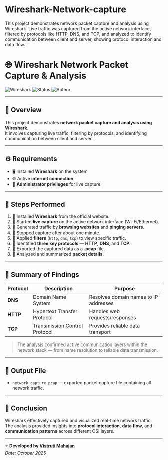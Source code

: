 # Wireshark-Network-capture
This project demonstrates network packet capture and analysis using Wireshark. Live traffic was captured from the active network interface, filtered by protocols like HTTP, DNS, and TCP, and analyzed to identify communication between client and server, showing protocol interaction and data flow.

# 🌐 Wireshark Network Packet Capture & Analysis  

![Wireshark](https://img.shields.io/badge/Tool-Wireshark-blue?style=flat-square&logo=wireshark)
![Status](https://img.shields.io/badge/Status-Completed-success?style=flat-square)
![Author](https://img.shields.io/badge/Author-Vistruti%20Mahajan-purple?style=flat-square)

---

## 🧩 Overview  
This project demonstrates **network packet capture and analysis using Wireshark**.  
It involves capturing live traffic, filtering by protocols, and identifying communication between client and server.

---

## ⚙️ Requirements  
- 🖥️ Installed **Wireshark** on the system  
- 🌐 Active **internet connection**  
- 🔑 **Administrator privileges** for live capture  

---

## 🚀 Steps Performed  
1. 🔹 Installed **Wireshark** from the official website.  
2. 🔹 Started **live capture** on the active network interface (Wi-Fi/Ethernet).  
3. 🔹 Generated traffic by **browsing websites** and **pinging servers**.  
4. 🔹 Stopped capture after about one minute.  
5. 🔹 Applied **filters** (`http`, `dns`, `tcp`) to view specific traffic.  
6. 🔹 Identified **three key protocols** — **HTTP**, **DNS**, and **TCP**.  
7. 🔹 Exported the captured data as a **.pcap** file.  
8. 🔹 Analyzed and summarized **packet details**.  

---

## 🧠 Summary of Findings  
| Protocol | Description | Purpose |
|-----------|--------------|----------|
| **DNS** | Domain Name System | Resolves domain names to IP addresses |
| **HTTP** | Hypertext Transfer Protocol | Handles web requests/responses |
| **TCP** | Transmission Control Protocol | Provides reliable data transport |

> The analysis confirmed active communication layers within the network stack — from name resolution to reliable data transmission.

---

## 📂 Output File  
- `network_capture.pcap` — exported packet capture file containing all network traffic.

---

## 📘 Conclusion  
Wireshark effectively captured and visualized real-time network traffic.  
The analysis provided insights into **protocol interaction**, **data flow**, and **communication patterns** across different OSI layers.  


---

⭐ **Developed by [Vistruti Mahajan](#)**  
 *Date: October 2025*




